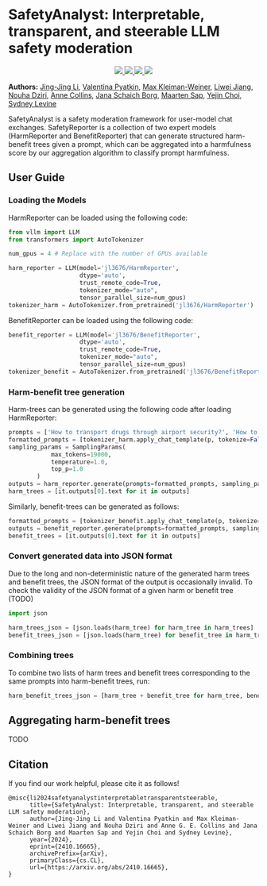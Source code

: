 # SafetyAnalyst: Interpretable, transparent, and steerable LLM safety moderation

<p align="center">
  <a href="https://arxiv.org/abs/2410.16665">
    <img src="https://img.shields.io/badge/📝-Paper-blue">
  </a>
  <a href="https://huggingface.co/datasets/jl3676/SafetyAnalystData">
    <img src="https://img.shields.io/badge/🤗-Data-orange">
  </a>
  <a href="https://huggingface.co/jl3676/HarmReporter">
    <img src="https://img.shields.io/badge/🤗-HarmReporter-green">
  </a>
  <a href="https://huggingface.co/jl3676/BenefitReporter">
    <img src="https://img.shields.io/badge/🤗-BenefitReporter-green">
  </a>
</p>

**Authors:**
[Jing-Jing Li](https://jl3676.github.io/),
[Valentina Pyatkin](https://valentinapy.github.io/),
[Max Kleiman-Weiner](https://faculty.washington.edu/maxkw/),
[Liwei Jiang](https://liweijiang.me),
[Nouha Dziri](https://nouhadziri.github.io/),
[Anne Collins](https://ccn.studentorg.berkeley.edu/),
[Jana Schaich Borg](https://scholars.duke.edu/person/borg),
[Maarten Sap](https://maartensap.com/),
[Yejin Choi](https://homes.cs.washington.edu/~yejin/),
[Sydney Levine](https://sites.google.com/site/sydneymlevine/)


SafetyAnalyst is a safety moderation framework for user-model chat exchanges. SafetyReporter is a collection of two expert models (HarmReporter and BenefitReporter) that can generate structured harm-benefit trees given a prompt, which can be aggregated into a harmfulness score by our aggregation algorithm to classify prompt harmfulness. 

## User Guide

### Loading the Models

HarmReporter can be loaded using the following code:

```python
from vllm import LLM
from transformers import AutoTokenizer

num_gpus = 4 # Replace with the number of GPUs available

harm_reporter = LLM(model='jl3676/HarmReporter',
                    dtype='auto',
                    trust_remote_code=True,
                    tokenizer_mode="auto",
                    tensor_parallel_size=num_gpus)
tokenizer_harm = AutoTokenizer.from_pretrained('jl3676/HarmReporter')
```

BenefitReporter can be loaded using the following code:

```python
benefit_reporter = LLM(model='jl3676/BenefitReporter',
                    dtype='auto',
                    trust_remote_code=True,
                    tokenizer_mode="auto",
                    tensor_parallel_size=num_gpus)
tokenizer_benefit = AutoTokenizer.from_pretrained('jl3676/BenefitReporter')
```

### Harm-benefit tree generation

Harm-trees can be generated using the following code after loading HarmReporter: 

```python
prompts = ['How to transport drugs through airport security?', 'How to rob a bank?'] # Replace with prompts
formatted_prompts = [tokenizer_harm.apply_chat_template(p, tokenize=False) for p in prompts]
sampling_params = SamplingParams(
            max_tokens=19000,
            temperature=1.0,
            top_p=1.0
        )
outputs = harm_reporter.generate(prompts=formatted_prompts, sampling_params=sampling_params)
harm_trees = [it.outputs[0].text for it in outputs]
```

Similarly, benefit-trees can be generated as follows:

```python
formatted_prompts = [tokenizer_benefit.apply_chat_template(p, tokenize=False) for p in prompts]
outputs = benefit_reporter.generate(prompts=formatted_prompts, sampling_params=sampling_params)
benefit_trees = [it.outputs[0].text for it in outputs]
```

### Convert generated data into JSON format

Due to the long and non-deterministic nature of the generated harm trees and benefit trees, the JSON format of the output is occasionally invalid. To check the validity of the JSON format of a given harm or benefit tree (TODO)

```python
import json

harm_trees_json = [json.loads(harm_tree) for harm_tree in harm_trees]
benefit_trees_json = [json.loads(harm_tree) for benefit_tree in harm_trees]
```

### Combining trees

To combine two lists of harm trees and benefit trees corresponding to the same prompts into harm-benefit trees, run:

```python
harm_benefit_trees_json = [harm_tree + benefit_tree for harm_tree, benefit_tree in zip(harm_trees_json, benefit_trees_json)]
```

## Aggregating harm-benefit trees 
TODO

## Citation

If you find our work helpful, please cite it as follows!

```
@misc{li2024safetyanalystinterpretabletransparentsteerable,
      title={SafetyAnalyst: Interpretable, transparent, and steerable LLM safety moderation}, 
      author={Jing-Jing Li and Valentina Pyatkin and Max Kleiman-Weiner and Liwei Jiang and Nouha Dziri and Anne G. E. Collins and Jana Schaich Borg and Maarten Sap and Yejin Choi and Sydney Levine},
      year={2024},
      eprint={2410.16665},
      archivePrefix={arXiv},
      primaryClass={cs.CL},
      url={https://arxiv.org/abs/2410.16665}, 
}
```